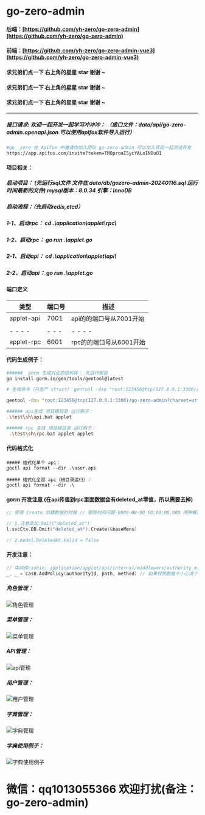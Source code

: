 # go-zero-admin 

#### 后端：[https://github.com/yh-zero/go-zero-admin](https://github.com/yh-zero/go-zero-admin)
#### 前端：[https://github.com/yh-zero/go-zero-admin-vue3](https://github.com/yh-zero/go-zero-admin-vue3)

####  求兄弟们点一下 右上角的星星 star 谢谢 ~
####  求兄弟们点一下 右上角的星星 star 谢谢 ~
####  求兄弟们点一下 右上角的星星 star 谢谢 ~

------



##### 接口请求: 欢迎一起开发一起学习冲冲冲： （接口文件：data/api/go-zero-admin.openapi.json   可以使用apifox软件导入运行）

```sh
#go__zero 在 Apifox 中邀请你加入团队 go-zero-admin 可以加入项目一起测试开发
https://app.apifox.com/invite?token=TMOproaI5ycYALoINDuOI
```

#### 项目相关：

##### 启动项目： (先运行sql文件 文件在 data/db/gozero-admin-20240116.sql 运行时间最新的文件)  mysql版本：8.0.34 引擎：InnoDB

##### 启动流程：（先启动redis,etcd）

##### 1-1、启动rpc： cd .\application\applet\rpc\

##### 1-2、启动rpc：  go run .\applet.go

##### 2-1、启动api： cd .\application\applet\api\

##### 2-2、启动api：  go run .\applet.go

#### 端口定义

| 类型          | 端口号    | 描述                    |
| ------------- | --------- | ----------------------- |
| applet-api    | 7001      | api的的端口号从7001开始 |
|               |           |                         |
| -   -   -   - | -   -   - | -   -   -   -           |
| applet-rpc    | 6001      | rpc的的端口号从6001开始 |

#### 代码生成例子：

```sh
######  gorm 生成对应的结构体： 先运行安装
go install gorm.io/gen/tools/gentool@latest

# 生成命令（只生产 struct）：gentool -dsn "root:123456@tcp(127.0.0.1:3306)/go-zero-admin?charset=utf8mb4&parseTime=True&loc=Local" -tables "sys_users" -onlyModel -outPath application\applet\rpc\internal\mod

gentool -dsn "root:123456@tcp(127.0.0.1:3306)/go-zero-admin?charset=utf8mb4&parseTime=True&loc=Local" -tables "sys_users" -onlyModel

###### api生成 项目根目录 运行例子： 
.\test\sh\api.bat applet

###### rpc 生成 项目根目录 运行例子： 
 .\test\sh\rpc.bat applet applet
```

#### 代码格式化

```shell
##### 格式化单个 api： 
goctl api format --dir .\user.api

##### 格式化全部 api（根目录运行）: 
goctl api format --dir .\
```

#### gorm 开发注意 (在api传值到rpc里面数据会有deleted_at零值，所以需要去掉)

```go
// 使用 Create 创建数据的时候 // 删除时间问题 0000-00-00 00:00:00.000 两种解决方法

// 1.注意添加.Omit("deleted_at")
l.svcCtx.DB.Omit("deleted_at").Create(&baseMenu)

// 2.model.DeletedAt.Valid = false


```

#### 开发注意： 

```go
// 中间件casbin: application/applet/api/internal/middleware/authority_middleware.go 
_, _ = CasB.AddPolicy(authorityId, path, method) // 如果权限数据不小心清了 把这个开启  然后api连续请求两次就会有权限  最后重新设置权限即可
```


##### 角色管理：

<img src="./data/doc/authority.png" alt="角色管理"  />

##### 菜单管理：

<img src="./data/doc/menu.png" alt="菜单管理"  />

##### API管理：

<img src="./data/doc/api.png" alt="api管理"  />

##### 用户管理：

<img src="./data/doc/user.png" alt="用户管理"  />

##### 字典管理：

<img src="./data/doc/dictionary.png" alt="字典管理"  />

##### 字典使用例子：

<img src="./data/doc/dictionary-usage.png" alt="字典使用例子"  />


# 微信：qq1013055366  欢迎打扰(备注：go-zero-admin)
